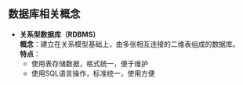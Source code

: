 
## 数据库相关概念

- **关系型数据库（RDBMS）**  
**概念**：建立在关系模型基础上，由多张相互连接的二维表组成的数据库。  
**特点**：
    - 使用表存储数据，格式统一，便于维护
    - 使用SQL语言操作，标准统一，使用方便